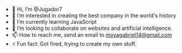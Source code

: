 - 👋 Hi, I’m @Jugador7
- 👀 I’m interested in creating the best company in the world's history
- 🌱 I’m currently learning JavaScript
- 💞️ I’m looking to collaborate on websites and artificial intelligence. 
- 📫 How to reach me, send an email to moyagabriel14@gmail.com
- ⚡ Fun fact: Got fired, trying to create my own stuff. 

<!---
Jugador7/Jugador7 is a ✨ special ✨ repository because its `README.md` (this file) appears on your GitHub profile.
You can click the Preview link to take a look at your changes.
--->
